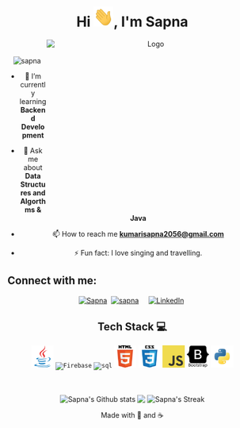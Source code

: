 
<h1 align='center'>Hi <img src="https://raw.githubusercontent.com/ABSphreak/ABSphreak/master/gifs/Hi.gif" width="40" height="40">, I'm Sapna </a> </h1>
 <center>
 <img src="https://camo.githubusercontent.com/6f5e3ead776bc722fbfc3da2c8b1454a7a5f27a07b34c0ced075f90a6c25a3be/68747470733a2f2f6d69726f2e6d656469756d2e636f6d2f6d61782f313630302f302a4b32574c4d5445784c79696461374f522e676966" align="right" alt="Logo" width="425" height="335"></center>
 <br><br>
<center>
 
 <img src="https://komarev.com/ghpvc/?username=Sapu30&label=Profile%20views&color=40f028&style=flat" alt="sapna" />
 
 - 🌱 I’m currently learning **Backend Development**

- 💬 Ask me about **Data Structures and Algorthms & Java**

- 📫 How to reach me **<a href="mailto:kumarisapna2056">kumarisapna2056@gmail.com</a>**

- ⚡ Fun fact: I love singing and travelling.
  

<h2 align="left">Connect with me:</h2>
<a href="https://leetcode.com/sapna02/" target="blank"><img align="center" src="https://upload.wikimedia.org/wikipedia/commons/8/8e/LeetCode_Logo_1.png" alt="Sapna" height="40" width="50"/></a>&nbsp;
<!-- <a href="https://www.codechef.com/users/sapna02" target="blank"><img align="center" src="https://static.uacdn.net/thumbnail/external-app-icons/ce4fd2180646452aa0b03c3ffa3ef8e2.png" alt="sapna" height="40" width="50" /></a>&nbsp; -->
<a href="https://www.hackerrank.com/sapu02" target="blank"><img align="center" src="https://upload.wikimedia.org/wikipedia/commons/6/65/HackerRank_logo.png" alt="sapna" height="40" width="50" /></a>&nbsp;&nbsp;&nbsp;&nbsp;
<a href="https://www.linkedin.com/in/sapna-a461221b5" target="blank"><img align="center" src="https://img.shields.io/badge/linkedin-%230077B5.svg?&style=for-the-badge&logo=linkedin&logoColor=white" alt="LinkedIn" height="34" width="82" /></a>&nbsp;


<h2>Tech Stack 💻</h2>
<code><img height="45" src="https://raw.githubusercontent.com/devicons/devicon/master/icons/java/java-original.svg" alt="Java"></code>
<code><img height="45" src="https://www.vectorlogo.zone/logos/git-scm/git-scm-icon.svg" alt="Firebase"></code>
<code><img height="45" src="https://icon-library.com/images/mysql-icon/mysql-icon-14.jpg" alt="sql"></code>
<code><img height="45" src="https://raw.githubusercontent.com/github/explore/80688e429a7d4ef2fca1e82350fe8e3517d3494d/topics/html/html.png" alt="HTML"></code>
<code><img height="45" src="https://raw.githubusercontent.com/github/explore/80688e429a7d4ef2fca1e82350fe8e3517d3494d/topics/css/css.png" alt="CSS"></code>
<code><img height="45" src="https://raw.githubusercontent.com/github/explore/80688e429a7d4ef2fca1e82350fe8e3517d3494d/topics/javascript/javascript.png" alt="Javascript"></code>
<code><img height="45" src="https://raw.githubusercontent.com/devicons/devicon/master/icons/bootstrap/bootstrap-plain-wordmark.svg" alt="Boot"></code>
<!-- <code><img height="50" src="https://pngimg.com/uploads/php/php_PNG18.png" alt="php"></code> -->
<code><img height="45" src="https://raw.githubusercontent.com/github/explore/80688e429a7d4ef2fca1e82350fe8e3517d3494d/topics/python/python.png" alt="Python"></code>

</center>
<br><br>

<p align="center">
<img align="center" src="https://github-readme-stats.vercel.app/api?username=Sapu30&show_icons=true&border=true&icon_color=79ff97&text_color=efefef&bg_color=24292e&title_color=fff" alt="Sapna's Github stats">
<img align="center" src="https://github-readme-stats.vercel.app/api/top-langs/?username=Sapu30&hide_title=false&layout=compact&bg_color=24292e&text_color=fff&title_color=fff">
<img align="center" src="https://github-readme-streak-stats.herokuapp.com/?user=Sapu30&theme=tokyonight" alt="Sapna's Streak">
</p>
<!-- <h1 align="center">Catch Me At</h1>
<p align="center">
<a href="https://leetcode.com/sapna02/" target="blank"><img align="center" src="https://upload.wikimedia.org/wikipedia/commons/8/8e/LeetCode_Logo_1.png" alt="Sapna" height="40" width="50"/></a>&nbsp;
<!-- <a href="https://www.codechef.com/users/sapna02" target="blank"><img align="center" src="https://static.uacdn.net/thumbnail/external-app-icons/ce4fd2180646452aa0b03c3ffa3ef8e2.png" alt="sapna" height="40" width="50" /></a>&nbsp; -->
<!-- <a href="https://www.hackerrank.com/sapu02" target="blank"><img align="center" src="https://upload.wikimedia.org/wikipedia/commons/6/65/HackerRank_logo.png" alt="sapna" height="40" width="50" /></a>&nbsp;
<br><br>
<a href="https://www.linkedin.com/in/sapna-kumari-a461221b5/"><img src="https://img.shields.io/badge/linkedin-%230077B5.svg?&style=for-the-badge&logo=linkedin&logoColor=white" alt="LinkedIn" /></a>&nbsp; -->
<!-- <a href="https://sapu30.github.io/PersonalPortfolio/"><img alt="Website" src="https://img.shields.io/website?style=for-the-badge&up_message=portfolio&url=https%3A%2F%2Fkkvanonymous.github.io%2F"></a> -->
<!-- </p> -->
<p align="center">
Made with 💖 and ☕</p>





